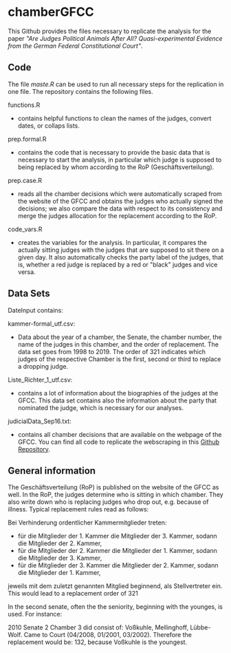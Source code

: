 # chamberGFCC


This Github provides the files necessary to replicate the analysis for the paper *"Are Judges Political Animals After All? Quasi-experimental Evidence from the German Federal Constitutional Court"*. 

## Code

The file *maste.R* can be used to run all necessary steps for the replication in one file. The repository contains the following files. 

functions.R

- contains helpful functions to clean the names of the judges, convert dates, or collaps lists. 

prep.formal.R

- contains the code that is necessary to provide the basic data that is necessary to start the analysis, in particular which judge is supposed to being replaced by whom according to the RoP (Geschäftsverteilung). 


prep.case.R

- reads all the chamber decisions which were automatically scraped from the website of the GFCC and obtains the judges who actually signed the decisions; we also compare the data with respect to its consistency and merge the judges allocation for the replacement according to the RoP. 


code_vars.R

- creates the variables for the analysis. In particular, it compares the actually sitting judges with the judges that are supposed to sit there on a given day. It also automatically checks the party label of the judges, that is, whether a red judge is replaced by a red or "black" judges and vice versa. 


## Data Sets

DateInput contains:

kammer-formal_utf.csv:

- Data about the year of a chamber, the Senate, the chamber number, the name of the judges in this chamber, and the order of replacement. The data set goes from 1998 to 2019. The order of 321 indicates which judges of the respective Chamber is the first, second or third to replace a dropping judge. 

Liste_Richter_1_utf.csv:


- contains a lot of information about the biographies of the judges at the GFCC. This data set contains also the information about the party that nominated the judge, which is necessary for our analyses. 


judicialData_Sep16.txt:

- contains all chamber decisions that are available on the webpage of the GFCC. You can find all code to replicate the webscraping in this [Github Repository](https://github.com/sebastiansternberg/scraper-decisions-German-Federal-Constitutional-Court). 



## General information

The Geschäftsverteilung (RoP) is published on the website of the GFCC as well. In the RoP, the judges determine who is sitting in which chamber. They also write down who is replacing judges who drop out, e.g. because of illness. Typical replacement rules read as follows:


Bei Verhinderung ordentlicher Kammermitglieder treten:

- für die Mitglieder der 1. Kammer die Mitglieder der 3. Kammer, sodann die Mitglieder der 2. Kammer,
- für die Mitglieder der 2. Kammer die Mitglieder der 1. Kammer, sodann die Mitglieder der 3. Kammer,
- für die Mitglieder der 3. Kammer die Mitglieder der 2. Kammer, sodann die Mitglieder der 1. Kammer,
 
jeweils mit dem zuletzt genannten Mitglied beginnend, als Stellvertreter ein. This would lead to a replacement order of 321


In the second senate, often the the seniority, beginning with the younges, is used. For instance: 

2010 Senate 2 Chamber 3 did consist of: Voßkuhle, Mellinghoff, Lübbe-Wolf. Came to Court (04/2008, 01/2001, 03/2002). Therefore the replacement would be: 132, because Voßkuhle is the youngest.












